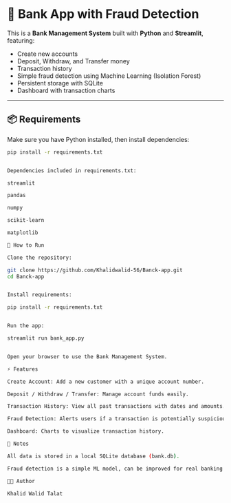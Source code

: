 # 🏦 Bank App with Fraud Detection

This is a **Bank Management System** built with **Python** and **Streamlit**, featuring:

- Create new accounts
- Deposit, Withdraw, and Transfer money
- Transaction history
- Simple fraud detection using Machine Learning (Isolation Forest)
- Persistent storage with SQLite
- Dashboard with transaction charts

---

## 📦 Requirements

Make sure you have Python installed, then install dependencies:

```bash
pip install -r requirements.txt


Dependencies included in requirements.txt:

streamlit

pandas

numpy

scikit-learn

matplotlib

🚀 How to Run

Clone the repository:

git clone https://github.com/Khalidwalid-56/Banck-app.git
cd Banck-app


Install requirements:

pip install -r requirements.txt


Run the app:

streamlit run bank_app.py


Open your browser to use the Bank Management System.

⚡ Features

Create Account: Add a new customer with a unique account number.

Deposit / Withdraw / Transfer: Manage account funds easily.

Transaction History: View all past transactions with dates and amounts.

Fraud Detection: Alerts users if a transaction is potentially suspicious.

Dashboard: Charts to visualize transaction history.

📌 Notes

All data is stored in a local SQLite database (bank.db).

Fraud detection is a simple ML model, can be improved for real banking use.

👨‍💻 Author

Khalid Walid Talat
